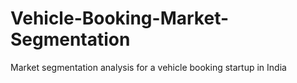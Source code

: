 # Vehicle-Booking-Market-Segmentation
Market segmentation analysis for a vehicle booking startup in India
